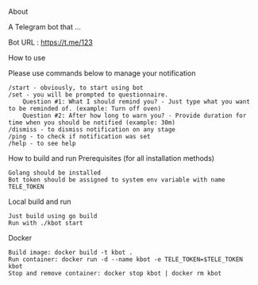 About

A Telegram bot that ...

Bot URL : https://t.me/123

How to use

Please use commands below to manage your notification

    /start - obviously, to start using bot
    /set - you will be prompted to questionnaire.
        Question #1: What I should remind you? - Just type what you want to be reminded of. (example: Turn off oven)
        Question #2: After how long to warn you? - Provide duration for time when you should be notified (example: 30m)
    /dismiss - to dismiss notification on any stage
    /ping - to check if notification was set
    /help - to see help


How to build and run
Prerequisites (for all installation methods)

    Golang should be installed
    Bot token should be assigned to system env variable with name TELE_TOKEN


Local build and run

    Just build using go build
    Run with ./kbot start
    
Docker

    Build image: docker build -t kbot . 
    Run container: docker run -d --name kbot -e TELE_TOKEN=$TELE_TOKEN kbot
    Stop and remove container: docker stop kbot | docker rm kbot
